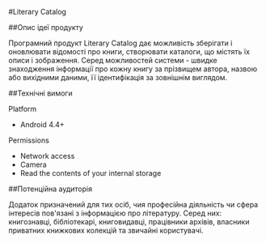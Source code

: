 #Literary Catalog

##Опис ідеї продукту

Програмний продукт Literary Catalog дає можливість зберігати і оновлювати відомості про книги, створювати каталоги, що містять їх описи і   зображення. Серед можливостей системи - швидке знаходження інформації про кожну книгу за прізвищем автора, назвою або вихідними даними, її   ідентифікація за зовнішнім виглядом.

##Технічні вимоги

Platform

+ Android 4.4+

Permissions

+ Network access
+ Camera
+ Read the contents of your internal storage


##Потенційна аудиторія

Додаток призначений для тих осіб, чия професійна діяльність чи сфера інтересів пов'язані з інформацією про літературу. Серед них: книгознавці, бібліотекарі, книговидавці, працівники архівів, власники приватних книжкових колекцій та звичайні користувачі.

